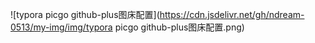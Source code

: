 ![typora picgo github-plus图床配置](https://cdn.jsdelivr.net/gh/ndream-0513/my-img/img/typora picgo github-plus图床配置.png)